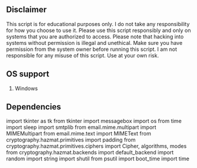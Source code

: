 ## Disclaimer

This script is for educational purposes only. I do not take any responsibility for how you choose to use it. Please use this script responsibly and only on systems that you are authorized to access.
Please note that hacking into systems without permission is illegal and unethical. Make sure you have permission from the system owner before running this script.
I am not responsible for any misuse of this script. Use at your own risk.

## OS support
1. Windows

## Dependencies
import tkinter as tk
from tkinter import messagebox
import os
from time import sleep
import smtplib
from email.mime.multipart import MIMEMultipart
from email.mime.text import MIMEText
from cryptography.hazmat.primitives import padding
from cryptography.hazmat.primitives.ciphers import Cipher, algorithms, modes
from cryptography.hazmat.backends import default_backend
import random 
import string
import shutil
from psutil import boot_time
import time
